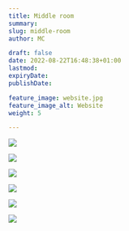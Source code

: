 ```yaml
---
title: Middle room
summary: 
slug: middle-room
author: MC

draft: false
date: 2022-08-22T16:48:38+01:00
lastmod: 
expiryDate: 
publishDate: 

feature_image: website.jpg
feature_image_alt: Website
weight: 5

---
```



![](/images/0963.jpeg)

![](/images/9418.jpeg)

![](/images/9422.jpeg)

![](/images/9423.jpeg)

![](/images/9426.jpeg)

![](/images/9425.jpeg)

